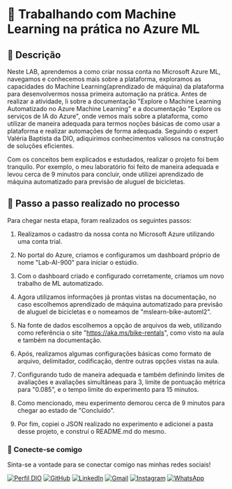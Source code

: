 # 🚀 Trabalhando com Machine Learning na prática no Azure ML

## 📖 Descrição

Neste LAB, aprendemos a como criar nossa conta no Microsoft Azure ML, navegamos e conhecemos mais sobre a plataforma, exploramos as capacidades do Machine Learning(aprendizado de máquina) da plataforma para desenvolvermos nossa primeira automação na prática. Antes de realizar a atividade, li sobre a documentação "Explore o Machine Learning Automatizado no Azure Machine Learning" e a documentação "Explore os serviços de IA do Azure", onde vemos mais sobre a plataforma, como utilizar de maneira adequada para termos noções básicas de como usar a plataforma e realizar automações de forma adequada. Seguindo o expert Valéria Baptista da DIO, adiquirimos conhecimentos valiosos na construção de soluções eficientes. 

Com os conceitos bem explicados e estudados, realizar o projeto foi bem tranquilo. Por exemplo, o meu laboratório foi feito de maneira adequada e levou cerca de 9 minutos para concluir, onde utilizei aprendizado de máquina automatizado para previsão de aluguel de bicicletas.

## 🏅 Passo a passo realizado no processo

Para chegar nesta etapa, foram realizados os seguintes passos:

1. Realizamos o cadastro da nossa conta no Microsoft Azure utilizando uma conta trial.

2. No portal do Azure, criamos e configuramos um dashboard próprio de nome "Lab-AI-900" para iniciar o estúdio.

3. Com o dashboard criado e configurado corretamente, criamos um novo trabalho de ML automatizado.

4. Agora utilizamos informações já prontas vistas na documentação, no caso escolhemos aprendizado de máquina automatizado para previsão de aluguel de bicicletas e o nomeamos de "mslearn-bike-automl2".

5. Na fonte de dados escolhemos a opção de arquivos da web, utilizando como referência o site "https://aka.ms/bike-rentals", como visto na aula e também na documentação.

6. Após, realizamos algumas configurações básicas como formato de arquivo, delimitador, codificação, dentre outras opções vistas na aula.

7. Configurando tudo de maneira adequada e também definindo limites de avaliações e avaliações simultâneas para 3, limite de pontuação métrica para "0.085", e o tempo limite do experimento para 15 minutos. 

8. Como mencionado, meu experimento demorou cerca de 9 minutos para chegar ao estado de "Concluído".

9. Por fim, copiei o JSON realizado no experimento e adicionei a pasta desse projeto, e construí o README.md do mesmo.

### 📲 Conecte-se comigo

Sinta-se a vontade para se conectar comigo nas minhas redes sociais!

[![Perfil DIO](https://img.shields.io/badge/-Meu%20Perfil%20na%20DIO-000?style=for-the-badge&logo=gitbook&logoColor=white)](https://www.dio.me/users/juninho_snowpb)
[![GitHub](https://img.shields.io/badge/GitHub-100000?style=for-the-badge&logo=github&logoColor=white)](https://github.com/RogerioFelipeJr)
[![LinkedIn](https://img.shields.io/badge/LinkedIn-0077B5?style=for-the-badge&logo=linkedin&logoColor=white)](https://www.linkedin.com/in/rogerio-felipe-jr/)
[![Gmail](https://img.shields.io/badge/Gmail-333333?style=for-the-badge&logo=gmail&logoColor=white)](mailto:rogeriofj7@gmail.com)
[![Instagram](https://img.shields.io/badge/-Instagram-%23E4405F?style=for-the-badge&logo=instagram&logoColor=white)](https://www.instagram.com/rogeriolucena1/)
[![WhatsApp](https://img.shields.io/badge/WhatsApp-25D366?style=for-the-badge&logo=whatsapp&logoColor=white)](https://wa.me/+5581993846505)